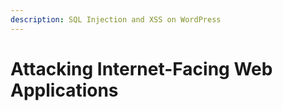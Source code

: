 ```yaml
---
description: SQL Injection and XSS on WordPress
---
```


# Attacking Internet-Facing Web Applications

